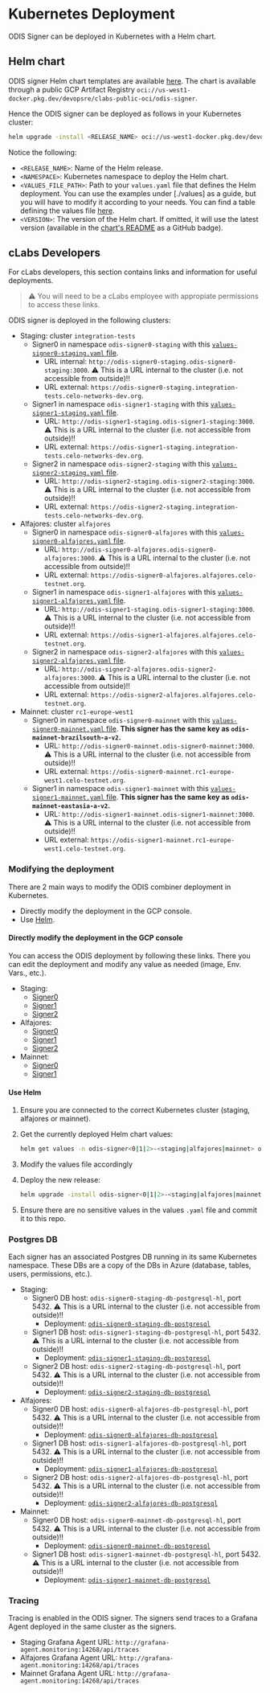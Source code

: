 # Kubernetes Deployment

ODIS Signer can be deployed in Kubernetes with a Helm chart.

## Helm chart

ODIS signer Helm chart templates are available [here](https://github.com/celo-org/charts/tree/main/charts/odis-signer). The chart is available through a public GCP Artifact Registry `oci://us-west1-docker.pkg.dev/devopsre/clabs-public-oci/odis-signer`.

Hence the ODIS signer can be deployed as follows in your Kubernetes cluster:

```bash
helm upgrade -install <RELEASE_NAME> oci://us-west1-docker.pkg.dev/devopsre/clabs-public-oci/odis-signer -n <NAMESPACE> --create-namespace -f <VALUES_FILE_PATH> [--version <VERSION>]
```

Notice the following:

- `<RELEASE_NAME>`: Name of the Helm release.
- `<NAMESPACE>`: Kubernetes namespace to deploy the Helm chart.
- `<VALUES_FILE_PATH>`: Path to your `values.yaml` file that defines the Helm deployment. You can use the examples under [./values] as a guide, but you will have to modify it according to your needs. You can find a table defining the values file [here](https://github.com/celo-org/charts/tree/main/charts/odis-signer#values).
- `<VERSION>`: The version of the Helm chart. If omitted, it will use the latest version (available in the [chart's README](https://github.com/celo-org/charts/tree/main/charts/odis-signer#odis-signer) as a GitHub badge).

## cLabs Developers

For cLabs developers, this section contains links and information for useful deployments.

> :warning: You will need to be a cLabs employee with appropiate permissions to access these links.

ODIS signer is deployed in the following clusters:

- Staging: cluster `integration-tests`
  - Signer0 in namespace `odis-signer0-staging` with this [`values-signer0-staging.yaml` file](./values/staging/values-signer0-staging.yaml).
    - URL internal: `http://odis-signer0-staging.odis-signer0-staging:3000`. :warning: This is a URL internal to the cluster (i.e. not accessible from outside)!!
    - URL external: `https://odis-signer0-staging.integration-tests.celo-networks-dev.org`.
  - Signer1 in namespace `odis-signer1-staging` with this [`values-signer1-staging.yaml` file](./values/staging/values-signer1-staging.yaml).
    - URL: `http://odis-signer1-staging.odis-signer1-staging:3000`. :warning: This is a URL internal to the cluster (i.e. not accessible from outside)!!
    - URL external: `https://odis-signer1-staging.integration-tests.celo-networks-dev.org`.
  - Signer2 in namespace `odis-signer2-staging` with this [`values-signer2-staging.yaml` file](./values/staging/values-signer2-staging.yaml).
    - URL: `http://odis-signer2-staging.odis-signer2-staging:3000`. :warning: This is a URL internal to the cluster (i.e. not accessible from outside)!!
    - URL external: `https://odis-signer2-staging.integration-tests.celo-networks-dev.org`.
- Alfajores: cluster `alfajores`
  - Signer0 in namespace `odis-signer0-alfajores` with this [`values-signer0-alfajores.yaml` file](./values/alfajores/values-signer0-alfajores.yaml).
    - URL: `http://odis-signer0-alfajores.odis-signer0-alfajores:3000`. :warning: This is a URL internal to the cluster (i.e. not accessible from outside)!!
    - URL external: `https://odis-signer0-alfajores.alfajores.celo-testnet.org`.
  - Signer1 in namespace `odis-signer1-alfajores` with this [`values-signer1-alfajores.yaml` file](./values/alfajores/values-signer1-alfajores.yaml).
    - URL: `http://odis-signer1-staging.odis-signer1-staging:3000`. :warning: This is a URL internal to the cluster (i.e. not accessible from outside)!!
    - URL external: `https://odis-signer1-alfajores.alfajores.celo-testnet.org`.
  - Signer2 in namespace `odis-signer2-alfajores` with this [`values-signer2-alfajores.yaml` file](./values/alfajores/values-signer2-alfajores.yaml).
    - URL: `http://odis-signer2-alfajores.odis-signer2-alfajores:3000`. :warning: This is a URL internal to the cluster (i.e. not accessible from outside)!!
    - URL external: `https://odis-signer2-alfajores.alfajores.celo-testnet.org`.
- Mainnet: cluster `rc1-europe-west1`
  - Signer0 in namespace `odis-signer0-mainnet` with this [`values-signer0-mainnet.yaml` file](./values/mainnet/values-signer0-mainnet.yaml). **This signer has the same key as `odis-mainnet-brazilsouth-a-v2`.**
    - URL: `http://odis-signer0-mainnet.odis-signer0-mainnet:3000`. :warning: This is a URL internal to the cluster (i.e. not accessible from outside)!!
    - URL external: `https://odis-signer0-mainnet.rc1-europe-west1.celo-testnet.org`.
  - Signer1 in namespace `odis-signer1-mainnet` with this [`values-signer1-mainnet.yaml` file](./values/mainnet/values-signer1-mainnet.yaml). **This signer has the same key as `odis-mainnet-eastasia-a-v2`.**
    - URL: `http://odis-signer1-mainnet.odis-signer1-mainnet:3000`. :warning: This is a URL internal to the cluster (i.e. not accessible from outside)!!
    - URL external: `https://odis-signer1-mainnet.rc1-europe-west1.celo-testnet.org`.

### Modifying the deployment

There are 2 main ways to modify the ODIS combiner deployment in Kubernetes.

- Directly modify the deployment in the GCP console.
- Use [Helm](https://helm.sh/).

#### Directly modify the deployment in the GCP console

You can access the ODIS deployment by following these links. There you can edit the deployment and modify any value as needed (image, Env. Vars., etc.).

- Staging:
  - [Signer0](https://console.cloud.google.com/kubernetes/deployment/us-west1-b/integration-tests/odis-signer0-staging/odis-signer0-staging/yaml/view?project=celo-testnet&supportedpurview=project)
  - [Signer1](https://console.cloud.google.com/kubernetes/deployment/us-west1-b/integration-tests/odis-signer1-staging/odis-signer1-staging/yaml/view?project=celo-testnet&supportedpurview=project)
  - [Signer2](https://console.cloud.google.com/kubernetes/deployment/us-west1-b/integration-tests/odis-signer2-staging/odis-signer2-staging/yaml/view?project=celo-testnet&supportedpurview=project)
- Alfajores:
  - [Signer0](https://console.cloud.google.com/kubernetes/deployment/us-west1-a/alfajores/odis-signer0-alfajores/odis-signer0-alfajores/yaml/view?project=celo-testnet-production&supportedpurview=project)
  - [Signer1](https://console.cloud.google.com/kubernetes/deployment/us-west1-a/alfajores/odis-signer1-alfajores/odis-signer1-alfajores/yaml/view?project=celo-testnet-production&supportedpurview=project)
  - [Signer2](https://console.cloud.google.com/kubernetes/deployment/us-west1-a/alfajores/odis-signer2-alfajores/odis-signer2-alfajores/yaml/view?project=celo-testnet-production&supportedpurview=project)
- Mainnet:
  - [Signer0](https://console.cloud.google.com/kubernetes/deployment/europe-west1-b/rc1-europe-west1/odis-signer0-mainnet/odis-signer0-mainnet/yaml/view?project=celo-testnet-production&supportedpurview=project)
  - [Signer1](https://console.cloud.google.com/kubernetes/deployment/europe-west1-b/rc1-europe-west1/odis-signer1-mainnet/odis-signer1-mainnet/yaml/view?project=celo-testnet-production&supportedpurview=project)

#### Use Helm

1. Ensure you are connected to the correct Kubernetes cluster (staging, alfajores or mainnet).
2. Get the currently deployed Helm chart values:

   ```bash
   helm get values -n odis-signer<0|1|2>-<staging|alfajores|mainnet> odis-signer<0|1|2>-<staging|alfajores|mainnet> -o yaml > ./values/<staging|alfajores|mainnet>/values-signer<0|1|2>-<staging|alfajores|mainnet>.yaml
   ```

3. Modify the values file accordingly
4. Deploy the new release:

   ```bash
   helm upgrade -install odis-signer<0|1|2>-<staging|alfajores|mainnet> oci://us-west1-docker.pkg.dev/devopsre/clabs-public-oci/odis-signer -n odis-signer<0|1|2>-<staging|alfajores|mainnet> -f ./values/<staging|alfajores|mainnet>/values-signer<0|1|2>-<staging|alfajores|mainnet>.yaml --create-namespace --version <VERSION>
   ```

5. Ensure there are no sensitive values in the values `.yaml` file and commit it to this repo.

### Postgres DB

Each signer has an associated Postgres DB running in its same Kubernetes namespace. These DBs are a copy of the DBs in Azure (database, tables, users, permissions, etc.).

- Staging:
  - Signer0 DB host: `odis-signer0-staging-db-postgresql-hl`, port 5432. :warning: This is a URL internal to the cluster (i.e. not accessible from outside)!!
    - Deployment: [`odis-signer0-staging-db-postgresql`](https://console.cloud.google.com/kubernetes/statefulset/us-west1-b/integration-tests/odis-signer0-staging/odis-signer0-staging-db-postgresql/details?project=celo-testnet&supportedpurview=project)
  - Signer1 DB host: `odis-signer1-staging-db-postgresql-hl`, port 5432. :warning: This is a URL internal to the cluster (i.e. not accessible from outside)!!
    - Deployment: [`odis-signer1-staging-db-postgresql`](https://console.cloud.google.com/kubernetes/statefulset/us-west1-b/integration-tests/odis-signer1-staging/odis-signer1-staging-db-postgresql/details?project=celo-testnet&supportedpurview=project)
  - Signer2 DB host: `odis-signer2-staging-db-postgresql-hl`, port 5432. :warning: This is a URL internal to the cluster (i.e. not accessible from outside)!!
    - Deployment: [`odis-signer2-staging-db-postgresql`](https://console.cloud.google.com/kubernetes/statefulset/us-west1-b/integration-tests/odis-signer2-staging/odis-signer2-staging-db-postgresql/details?project=celo-testnet&supportedpurview=project)
- Alfajores:
  - Signer0 DB host: `odis-signer0-alfajores-db-postgresql-hl`, port 5432. :warning: This is a URL internal to the cluster (i.e. not accessible from outside)!!
    - Deployment: [`odis-signer0-alfajores-db-postgresql`](https://console.cloud.google.com/kubernetes/statefulset/us-west1-a/alfajores/odis-signer0-alfajores/odis-signer0-alfajores-db-postgresql/details?project=celo-testnet-production&supportedpurview=project)
  - Signer1 DB host: `odis-signer1-alfajores-db-postgresql-hl`, port 5432. :warning: This is a URL internal to the cluster (i.e. not accessible from outside)!!
    - Deployment: [`odis-signer1-alfajores-db-postgresql`](https://console.cloud.google.com/kubernetes/statefulset/us-west1-a/alfajores/odis-signer1-alfajores/odis-signer1-alfajores-db-postgresql/details?project=celo-testnet-production&supportedpurview=project)
  - Signer2 DB host: `odis-signer2-alfajores-db-postgresql-hl`, port 5432. :warning: This is a URL internal to the cluster (i.e. not accessible from outside)!!
    - Deployment: [`odis-signer2-alfajores-db-postgresql`](https://console.cloud.google.com/kubernetes/statefulset/us-west1-a/alfajores/odis-signer2-alfajores/odis-signer2-alfajores-db-postgresql/details?project=celo-testnet-production&supportedpurview=project)
- Mainnet:
  - Signer0 DB host: `odis-signer0-mainnet-db-postgresql-hl`, port 5432. :warning: This is a URL internal to the cluster (i.e. not accessible from outside)!!
    - Deployment: [`odis-signer0-mainnet-db-postgresql`](https://console.cloud.google.com/kubernetes/statefulset/europe-west1-b/rc1-europe-west1/odis-signer0-mainnet/odis-signer0-mainnet-db-postgresql/details?project=celo-testnet-production&supportedpurview=project)
  - Signer1 DB host: `odis-signer1-mainnet-db-postgresql-hl`, port 5432. :warning: This is a URL internal to the cluster (i.e. not accessible from outside)!!
    - Deployment: [`odis-signer1-mainnet-db-postgresql`](https://console.cloud.google.com/kubernetes/statefulset/europe-west1-b/rc1-europe-west1/odis-signer1-mainnet/odis-signer1-mainnet-db-postgresql/details?project=celo-testnet-production&supportedpurview=project)

### Tracing

Tracing is enabled in the ODIS signer. The signers send traces to a Grafana Agent deployed in the same cluster as the signers.

- Staging Grafana Agent URL: `http://grafana-agent.monitoring:14268/api/traces`
- Alfajores Grafana Agent URL: `http://grafana-agent.monitoring:14268/api/traces`
- Mainnet Grafana Agent URL: `http://grafana-agent.monitoring:14268/api/traces`
